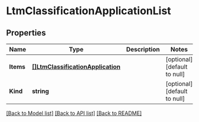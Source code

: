# LtmClassificationApplicationList

## Properties
Name | Type | Description | Notes
------------ | ------------- | ------------- | -------------
**Items** | [**[]LtmClassificationApplication**](ltm_classification_application.md) |  | [optional] [default to null]
**Kind** | **string** |  | [optional] [default to null]

[[Back to Model list]](../README.md#documentation-for-models) [[Back to API list]](../README.md#documentation-for-api-endpoints) [[Back to README]](../README.md)


